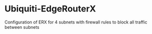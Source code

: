 # Ubiquiti-EdgeRouterX
Configuration of ERX for 4 subnets with firewall rules to block all traffic between subnets
